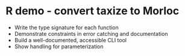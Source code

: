 # R demo - convert taxize to Morloc

 * Write the type signature for each function
 * Demonstrate constraints in error catching and documentation
 * Build a well-documented, accessible CLI tool
 * Show handling for parameterization
